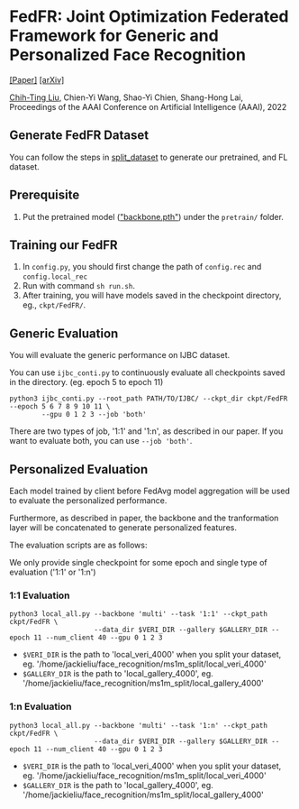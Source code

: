 # FedFR: Joint Optimization Federated Framework for Generic and Personalized Face Recognition

[[Paper]](https://ojs.aaai.org/index.php/AAAI/article/view/20057/19816) [[arXiv]](https://arxiv.org/abs/2112.12496)

[Chih-Ting Liu](https://jackie840129.github.io/), Chien-Yi Wang, Shao-Yi Chien, Shang-Hong Lai, <br/>Proceedings of the AAAI Conference on Artificial Intelligence (AAAI), 2022

## Generate FedFR Dataset

You can follow the steps in [split_dataset](split_dataset) to generate our pretrained, and FL dataset.

## Prerequisite

1. Put the pretrained model (["backbone.pth"](https://drive.google.com/file/d/19d-Qm-RkBh9E2P1o_ZbdrHAyoZocFZbK/view?usp=sharing)) under the `pretrain/` folder.

## Training our FedFR
1. In `config.py`, you should first change the path of `config.rec` and `config.local_rec`
2. Run with command `sh run.sh`.
3. After training, you will have models saved in the checkpoint directory, eg., `ckpt/FedFR/`.

## Generic Evaluation

You will evaluate the generic performance on IJBC dataset.

You can use `ijbc_conti.py` to continuously evaluate all checkpoints saved in the directory. (eg. epoch 5 to epoch 11)
```
python3 ijbc_conti.py --root_path PATH/TO/IJBC/ --ckpt_dir ckpt/FedFR --epoch 5 6 7 8 9 10 11 \
        --gpu 0 1 2 3 --job 'both'
```
There are two types of job, '1:1' and '1:n', as described in our paper.
If you want to evaluate both, you can use `--job 'both'`.

## Personalized Evaluation

Each model trained by client before FedAvg model aggregation will be used to evaluate the personalized performance.

Furthermore, as described in paper, the backbone and the tranformation layer will be concatenated to generate personalized features.

The evaluation scripts are as follows:

We only provide single checkpoint for some epoch and single type of evaluation ('1:1' or '1:n')

### 1:1 Evaluation
```
python3 local_all.py --backbone 'multi' --task '1:1' --ckpt_path ckpt/FedFR \
                     --data_dir $VERI_DIR --gallery $GALLERY_DIR --epoch 11 --num_client 40 --gpu 0 1 2 3
```
- `$VERI_DIR` is the path to 'local_veri_4000' when you split your dataset, eg. '/home/jackieliu/face_recognition/ms1m_split/local_veri_4000'
- `$GALLERY_DIR` is the path to 'local_gallery_4000', eg. '/home/jackieliu/face_recognition/ms1m_split/local_gallery_4000'

### 1:n Evaluation
```
python3 local_all.py --backbone 'multi' --task '1:n' --ckpt_path ckpt/FedFR \
                     --data_dir $VERI_DIR --gallery $GALLERY_DIR --epoch 11 --num_client 40 --gpu 0 1 2 3
```
- `$VERI_DIR` is the path to 'local_veri_4000' when you split your dataset, eg. '/home/jackieliu/face_recognition/ms1m_split/local_veri_4000'
- `$GALLERY_DIR` is the path to 'local_gallery_4000', eg. '/home/jackieliu/face_recognition/ms1m_split/local_gallery_4000'

